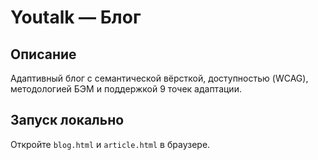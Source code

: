 # Youtalk — Блог

## Описание
Адаптивный блог с семантической вёрсткой, доступностью (WCAG), методологией БЭМ и поддержкой 9 точек адаптации.

## Запуск локально
Откройте `blog.html` и `article.html` в браузере.
